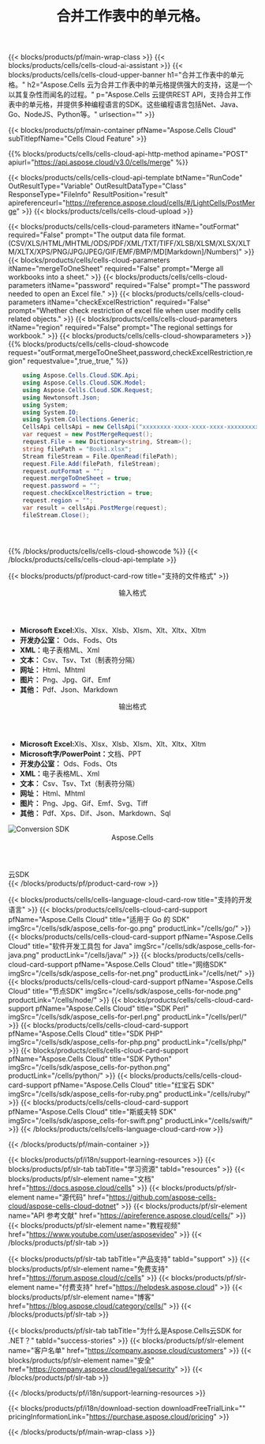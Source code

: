 ﻿---
title: 合并工作表中的单元格。
description: Aspose.Cells 云为合并工作表中的单元格提供强大的支持，这是一个以其复杂性而闻名的过程。
---
{{< blocks/products/pf/main-wrap-class >}}
{{< blocks/products/cells/cells-cloud-ai-assistant >}}
{{< blocks/products/cells/cells-cloud-upper-banner h1="合并工作表中的单元格。" h2="Aspose.Cells 云为合并工作表中的单元格提供强大的支持，这是一个以其复杂性而闻名的过程。" p="Aspose.Cells 云提供REST API，支持合并工作表中的单元格，并提供多种编程语言的SDK。这些编程语言包括Net、Java、Go、NodeJS、Python等。" urlsection="" >}}

{{< blocks/products/pf/main-container pfName="Aspose.Cells Cloud" subTitlepfName="Cells Cloud Feature" >}}

{{% blocks/products/cells/cells-cloud-api-http-method apiname="POST" apiurl="https://api.aspose.cloud/v3.0/cells/merge" %}}

{{< blocks/products/cells/cells-cloud-api-template btName="RunCode" OutResultType="Variable" OutResultDataType="Class" ResponseType="FileInfo" ResultPosition="result" apireferenceurl="https://reference.aspose.cloud/cells/#/LightCells/PostMerge" >}}
{{< blocks/products/cells/cells-cloud-upload >}}

{{< blocks/products/cells/cells-cloud-parameters itName="outFormat" required="False" prompt="The output data file format.(CSV/XLS/HTML/MHTML/ODS/PDF/XML/TXT/TIFF/XLSB/XLSM/XLSX/XLTM/XLTX/XPS/PNG/JPG/JPEG/GIF/EMF/BMP/MD[Markdown]/Numbers)" >}}
{{< blocks/products/cells/cells-cloud-parameters itName="mergeToOneSheet" required="False" prompt="Merge all workbooks into a sheet." >}}
{{< blocks/products/cells/cells-cloud-parameters itName="password" required="False" prompt="The password needed to open an Excel file." >}}
{{< blocks/products/cells/cells-cloud-parameters itName="checkExcelRestriction" required="False" prompt="Whether check restriction of excel file when user modify cells related objects." >}}
{{< blocks/products/cells/cells-cloud-parameters itName="region" required="False" prompt="The regional settings for workbook." >}}
{{< blocks/products/cells/cells-cloud-showparameters >}}
{{% blocks/products/cells/cells-cloud-showcode request="outFormat,mergeToOneSheet,password,checkExcelRestriction,region" requestvalue=",true,,true," %}}

```cs
	using Aspose.Cells.Cloud.SDK.Api;
	using Aspose.Cells.Cloud.SDK.Model;
	using Aspose.Cells.Cloud.SDK.Request;
	using Newtonsoft.Json;
	using System;
	using System.IO;
	using System.Collections.Generic;
	CellsApi cellsApi = new CellsApi("xxxxxxxx-xxxx-xxxx-xxxx-xxxxxxxxxxxx", "xxxxxxxxxxxxxxxxxxxxxxxxxxxxxxxx");
	var request = new PostMergeRequest();
	request.File = new Dictionary<string, Stream>();
	string filePath = "Book1.xlsx";
	Stream fileStream = File.OpenRead(filePath);
	request.File.Add(filePath, fileStream);
	request.outFormat = "";
	request.mergeToOneSheet = true;
	request.password = "";
	request.checkExcelRestriction = true;
	request.region = "";
	var result = cellsApi.PostMerge(request);
	fileStream.Close();





```
{{% /blocks/products/cells/cells-cloud-showcode %}}
{{< /blocks/products/cells/cells-cloud-api-template >}}

{{< blocks/products/pf/product-card-row title="支持的文件格式" >}}
<div class="diagram1 d2  d1-cloud">
<div class="d1-row">
<div class="d1-col d1-left"><header><i class="fa fa-mail-forward"> </i>输入格式</header><ul>
<li><b>Microsoft Excel:</b>Xls、Xlsx、Xlsb、Xlsm、Xlt、Xltx、Xltm</li>
<li><b>开发办公室：</b> Ods、Fods、Ots</li>
<li><b>XML：</b>电子表格ML、Xml</li>
<li><b>文本：</b> Csv、Tsv、Txt（制表符分隔）</li>
<li><b>网址：</b> Html、Mhtml</li>
<li><b>图片：</b> Png、Jpg、Gif、Emf</li>
<li><b>其他：</b> Pdf、Json、Markdown</li>
</ul></div>
<div class="d1-col d1-right"><header><i class="fa fa-mail-forward"> </i>输出格式</header><ul>
<li><b>Microsoft Excel:</b>Xls、Xlsx、Xlsb、Xlsm、Xlt、Xltx、Xltm</li>
<li><b>Microsoft字/PowerPoint：</b>文档、PPT</li>
<li><b>开发办公室：</b> Ods、Fods、Ots</li>
<li><b>XML：</b>电子表格ML、Xml</li>
<li><b>文本：</b> Csv、Tsv、Txt（制表符分隔）</li>
<li><b>网址：</b> Html、Mhtml</li>
<li><b>图片：</b> Png、Jpg、Gif、Emf、Svg、Tiff</li>
<li><b>其他：</b> Pdf、Xps、Dif、Json、Markdown、Sql</li>
</ul></div>
</div>
<div class="d1-logo"><img src="/product-logos/aspose_cells-for-cloud.svg" alt="Conversion SDK"><header>Aspose.Cells</header><footer>云SDK</footer></div>
</div>
{{< /blocks/products/pf/product-card-row >}}

{{< blocks/products/cells/cells-language-cloud-card-row title="支持的开发语言" >}}
{{< blocks/products/cells/cells-cloud-card-support pfName="Aspose.Cells Cloud" title="适用于 Go 的 SDK" imgSrc="/cells/sdk/aspose_cells-for-go.png" productLink="/cells/go/" >}}
{{< blocks/products/cells/cells-cloud-card-support pfName="Aspose.Cells Cloud" title="软件开发工具包 for Java" imgSrc="/cells/sdk/aspose_cells-for-java.png" productLink="/cells/java/" >}}
{{< blocks/products/cells/cells-cloud-card-support pfName="Aspose.Cells Cloud" title="网络SDK" imgSrc="/cells/sdk/aspose_cells-for-net.png" productLink="/cells/net/" >}}
{{< blocks/products/cells/cells-cloud-card-support pfName="Aspose.Cells Cloud" title="节点SDK" imgSrc="/cells/sdk/aspose_cells-for-node.png" productLink="/cells/node/" >}}
{{< blocks/products/cells/cells-cloud-card-support pfName="Aspose.Cells Cloud" title="SDK Perl" imgSrc="/cells/sdk/aspose_cells-for-perl.png" productLink="/cells/perl/" >}}
{{< blocks/products/cells/cells-cloud-card-support pfName="Aspose.Cells Cloud" title="SDK PHP" imgSrc="/cells/sdk/aspose_cells-for-php.png" productLink="/cells/php/" >}}
{{< blocks/products/cells/cells-cloud-card-support pfName="Aspose.Cells Cloud" title="SDK Python" imgSrc="/cells/sdk/aspose_cells-for-python.png" productLink="/cells/python/" >}}
{{< blocks/products/cells/cells-cloud-card-support pfName="Aspose.Cells Cloud" title="红宝石 SDK" imgSrc="/cells/sdk/aspose_cells-for-ruby.png" productLink="/cells/ruby/" >}}
{{< blocks/products/cells/cells-cloud-card-support pfName="Aspose.Cells Cloud" title="斯威夫特 SDK" imgSrc="/cells/sdk/aspose_cells-for-swift.png" productLink="/cells/swift/" >}}
{{< /blocks/products/cells/cells-language-cloud-card-row >}}


{{< /blocks/products/pf/main-container >}}

{{< blocks/products/pf/i18n/support-learning-resources >}}
{{< blocks/products/pf/slr-tab tabTitle="学习资源" tabId="resources" >}}
{{< blocks/products/pf/slr-element name="文档" href="https://docs.aspose.cloud/cells" >}}
{{< blocks/products/pf/slr-element name="源代码" href="https://github.com/aspose-cells-cloud/aspose-cells-cloud-dotnet" >}}
{{< blocks/products/pf/slr-element name="API 参考文献" href="https://apireference.aspose.cloud/cells/" >}}
{{< blocks/products/pf/slr-element name="教程视频" href="https://www.youtube.com/user/asposevideo" >}}
{{< /blocks/products/pf/slr-tab >}}

{{< blocks/products/pf/slr-tab tabTitle="产品支持" tabId="support" >}}
{{< blocks/products/pf/slr-element name="免费支持" href="https://forum.aspose.cloud/c/cells" >}}
{{< blocks/products/pf/slr-element name="付费支持" href="https://helpdesk.aspose.cloud" >}}
{{< blocks/products/pf/slr-element name="博客" href="https://blog.aspose.cloud/category/cells/" >}}
{{< /blocks/products/pf/slr-tab >}}

{{< blocks/products/pf/slr-tab tabTitle="为什么是Aspose.Cells云SDK for .NET？" tabId="success-stories" >}}
{{< blocks/products/pf/slr-element name="客户名单" href="https://company.aspose.cloud/customers" >}}
{{< blocks/products/pf/slr-element name="安全" href="https://company.aspose.cloud/legal/security" >}}
{{< /blocks/products/pf/slr-tab >}}

{{< /blocks/products/pf/i18n/support-learning-resources >}}

{{< blocks/products/pf/i18n/download-section downloadFreeTrialLink="" pricingInformationLink="https://purchase.aspose.cloud/pricing" >}}

{{< /blocks/products/pf/main-wrap-class >}}
